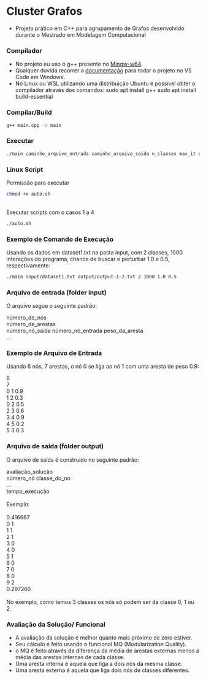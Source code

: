 # Cluster Grafos
 - Projeto prático em C++ para agrupamento de Grafos desenvolvido durante o Mestrado em Modelagem Computacional

### Compilador
 - No projeto eu uso o g++ presente no [Mingw-w64](https://www.mingw-w64.org/downloads/).
 - Qualquer duvida recorrer a [documentação](https://code.visualstudio.com/docs/cpp/config-mingw) para rodar o projeto no VS Code em Windows.
 - No Linux ou WSL utilizando uma distribuição Ubuntu é possível obter o compilador através dos comandos:
 sudo apt install g++
 sudo apt install build-essential

### Compilar/Build

```bash
g++ main.cpp -o main
```

### Executar

```bash
./main caminho_arquivo_entrada caminho_arquivo_saida n_classes max_it chance_buscar chance_perturbar
```

### Linux Script

Permissão para executar
```bash
chmod +x auto.sh
```
<br>
Executar scripts com o casos 1 a 4

```bash
./auto.sh
```

### Exemplo de Comando de Execução
Usando os dados em dataset1.txt na pasta input, com 2 classes, 1000 interações do programa, chance de buscar e perturbar 1.0 e 0.5, respectivamente:  

```bash
./main input/dataset1.txt output/output-1-2.txt 2 1000 1.0 0.5
```

### Arquivo de entrada (folder input)
O arquivo segue o seguinte padrão: <br>

número_de_nós <br>
número_de_arestas <br>
número_nó_saida número_nó_entrada peso_da_aresta <br>
... <br>

### Exemplo de Arquivo de Entrada
Usando 6 nós, 7 arestas, o nó 0 se liga ao nó 1 com uma aresta de peso 0.9:

6 <br>
7 <br>
0 1 0.9 <br>
1 2 0.3 <br>
0 2 0.5 <br>
2 3 0.6 <br>
3 4 0.9 <br>
4 5 0.2 <br>
5 3 0.3 <br>

### Arquivo de saida (folder output)
O arquivo de saída é construido no seguinte padrão: <br>

avaliação_solução <br>
número_nó classe_do_nó <br>
... <br>
tempo_execução <br>
<br>
Exemplo: <br> 
<br>
0.416667 <br>
0 1 <br>
1 1 <br>
2 1 <br>
3 0 <br>
4 0 <br>
5 1 <br>
6 0 <br>
7 0 <br>
8 0 <br>
9 2 <br>
0.297260 <br>
<br>
No exemplo, como temos 3 classes os nós só podem ser da classe 0, 1 ou 2.
  
### Avaliação da Solução/ Funcional
 - A avaliação da solução é melhor quanto mais próximo de zero estiver. 
 - Seu cálculo é feito usando o funcional MQ (Modularization Quality).
 - o MQ é feito através da diferença da média de arestas externas menos a média das arestas internas de cada classe.
 - Uma aresta interna é aquela que liga a dois nós da mesma classe.
 - Uma aresta externa é aquela que liga dois nós de classes diferentes.
